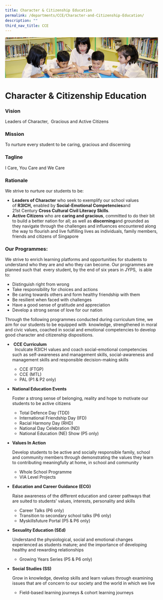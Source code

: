 ```yaml
---
title: Character & Citizenship Education
permalink: /departments/CCE/Character-and-Citizenship-Education/
description: ""
third_nav_title: CCE
---
```

![](/images/banner.gif)

Character & Citizenship Education
=================================

### Vision

Leaders of Character,  Gracious and Active Citizens

  

### Mission

To nurture every student to be caring, gracious and discerning

  

### Tagline

I Care, You Care and We Care

  

### Rationale

We strive to nurture our students to be:

 *   <b>Leaders of Character</b> who seek to exemplify our school values of **R3ICH,** enabled by **Social-Emotional Competencies**and 21st Century **Cross Cultural Civil Literacy Skills**.
*   <b>Active Citizens</b> who are **caring and gracious**, committed to do their bit to build a better nation for all; as well as **discerning**and grounded as they navigate through the challenges and influences encountered along the way to flourish and live fulfilling lives as individuals, family members, friends and citizens of Singapore

### Our Programmes:

We strive to enrich learning platforms and opportunities for students to understand who they are and who they can become. Our programmes are planned such that  every student, by the end of six years in JYPS,  is able to:

*   Distinguish right from wrong
*   Take responsibility for choices and actions
*   Be caring towards others and form healthy friendship with them
*   Be resilient when faced with challenges
*   Have a good sense of gratitude and appreciation
*   Develop a strong sense of love for our nation

Through the following programmes conducted during curriculum time, we aim for our students to be equipped with  knowledge, strengthened in moral and civic values, coached in social and emotional competencies to develop good character and citizenship dispositions.


*    <b>CCE Curriculum</b> <br>  
Inculcate R3ICH values and coach social-emotional competencies such as self-awareness and management skills, social-awareness and management skills and responsible decision-making skills

	*   CCE (FTGP)
	*   CCE (MTL)
	*   PAL (P1 & P2 only)
	

*   <b>National Education Events</b>

	Foster a strong sense of belonging, reality and hope to motivate our students to be active citizens

	*   Total Defence Day (TDD)
	*   International Friendship Day (IFD)
	*   Racial Harmony Day (RHD)
	*   National Day Celebration (ND)
	*   National Education (NE) Show (P5 only)

*   <b>Values In Action</b>  
    

	Develop students to be active and socially responsible family, school and community members through demonstrating the values they learn to contributing meaningfully at home, in school and community

	*   Whole School Programme
	*   VIA Level Projects

*   <b>Education and Career Guidance (ECG)</b> 

	Raise awareness of the different education and career pathways that are suited to students’ values, interests, personality and skills
	
	*   Career Talks (P6 only)
	*   Transition to secondary school talks (P6 only)
	*   Myskillsfuture Portal (P5 & P6 only)

*   <b>Sexuality Education (SEd)</b>
    

	Understand the physiological, social and emotional changes experienced as students mature; and the importance of developing healthy and rewarding relationships  

	*   Growing Years Series (P5 & P6 only)

*   <b>Social Studies (SS)</b>    

	Grow in knowledge, develop skills and learn values through examining issues that are of concern to our society and the world in which we live

	*   Field-based learning journeys & cohort learning journeys
